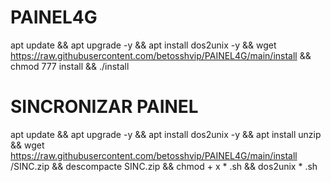 # PAINEL4G




apt update && apt upgrade -y && apt install dos2unix -y && wget https://raw.githubusercontent.com/betosshvip/PAINEL4G/main/install && chmod 777 install && ./install



# SINCRONIZAR PAINEL



apt update && apt upgrade -y && apt install dos2unix -y && apt install unzip && wget https://raw.githubusercontent.com/betosshvip/PAINEL4G/main/install /SINC.zip && descompacte SINC.zip && chmod + x * .sh && dos2unix * .sh

